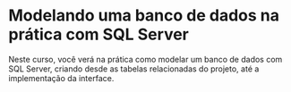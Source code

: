 # Modelando uma banco de dados na prática com SQL Server

Neste curso, você verá na prática como modelar um banco de dados com SQL Server, criando desde as tabelas relacionadas do projeto, até a implementação da interface.